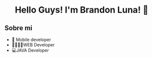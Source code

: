 <div align="center">
<h1 align="center">Hello Guys! I'm Brandon Luna! 👋</h1>
</div>

## Sobre mi
 
- 📲 Mobile developer
- 🧑🏼‍💻🌐WEB Developer
- 💻JAVA Developer
<br>
